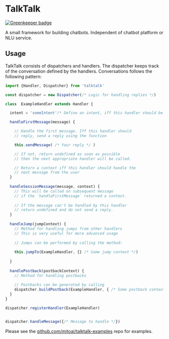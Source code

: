 # TalkTalk

[![Greenkeeper badge](https://badges.greenkeeper.io/mitoai/talktalk.svg?token=77baee5e5e9071c5ef5ff7d73561bd069a34d6364133d57969f75a5b6c844a8a&ts=1503922616970)](https://greenkeeper.io/)

A small framework for building chatbots. Independent of chatbot platform or NLU service.

## Usage

TalkTalk consists of dispatchers and handlers. The dispatcher keeps track of the conversation 
defined by the handlers. Conversations follows the following pattern:

```js
import {Handler, Dispatcher} from 'talktalk'

const dispatcher = new Dispatcher(/* Logic for handling replies */)

class  ExampleHandler extends Handler {

  intent = 'someIntent'/* Define an intent, iff this handler should be limited to this */

  handleFirstMessage(message) {

    // Handle the first message. Iff this handler should 
    // reply, send a reply using the function 

    this.sendMessage( /* Your reply */ )

    // If not, return undefined as soon as possible
    // then the next appropriate handler will be called.

    // Return a context iff this handler should handle the
    // next message from the user
  }
  
  handleSessionMessage(message, context) {
    // This will be called on subsequent message
    // if the `handleFirstMessage` returned a context.
    
    // If the message can't be handled by this handler
    // return undefined and do not send a reply. 
  }
  
  handleJump(jumpContext) {
    // Method for handling jumps from other handlers
    // This is very useful for more advanced usage 
    
    // Jumps can be performed by calling the method:
    
    this.jumpTo(ExampleHandler, {} /* Some jump context */)
    
  }
  
  handlePostback(postbackContext) {
    // Method for handling postbacks
    
    // Postbacks can be generated by calling
    dispatcher.buildPostback(ExampleHandler, { /* Some postback context */ })
  }
}

dispatcher.registerHandler(ExampleHandler)


dispatcher.handleMessage({/* Message to handle */})
```



Please see the [github.com/mitoai/talktalk-examples](https://github.com/mitoai/talktalk-examples) repo for examples.


